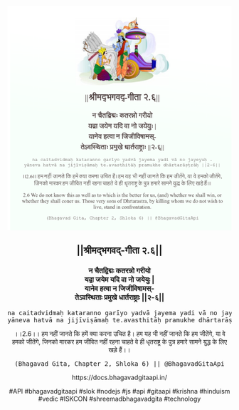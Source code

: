 <img src="../../asset/BG_2_6.png"/>
<center><h2>||श्रीमद्‍भगवद्‍-गीता २.६||</h2>
<h3>न चैतद्विद्मः कतरन्नो गरीयो<br/>यद्वा जयेम यदि वा नो जयेयुः |<br/>यानेव हत्वा न जिजीविषामस्-<br/>तेऽवस्थिताः प्रमुखे धार्तराष्ट्राः ||२-६||</h3>
<pre>na caitadvidmaḥ kataranno garīyo yadvā jayema yadi vā no jayeyuḥ .<br/>yāneva hatvā na jijīviṣāmaḥ te.avasthitāḥ pramukhe dhārtarāṣṭrāḥ ||2-6||</pre>
<p>।।2.6।। हम नहीं जानते कि हमें क्या करना उचित है। हम यह भी नहीं जानते कि हम जीतेंगे, या वे हमको जीतेंगे, जिनको मारकर हम जीवित नहीं रहना चाहते वे ही धृतराष्ट्र के पुत्र हमारे सामने युद्ध के लिए खड़े हैं।।</p>
<pre>(Bhagavad Gita, Chapter 2, Shloka 6) || @BhagavadGitaApi</pre><p>https://docs.bhagavadgitaapi.in/</p><p>#API #bhagavadgitaapi #slok #nodejs #js #api #gitaapi #krishna #hinduism #vedic #ISKCON #shreemadbhagavadgita #technology</p></center>